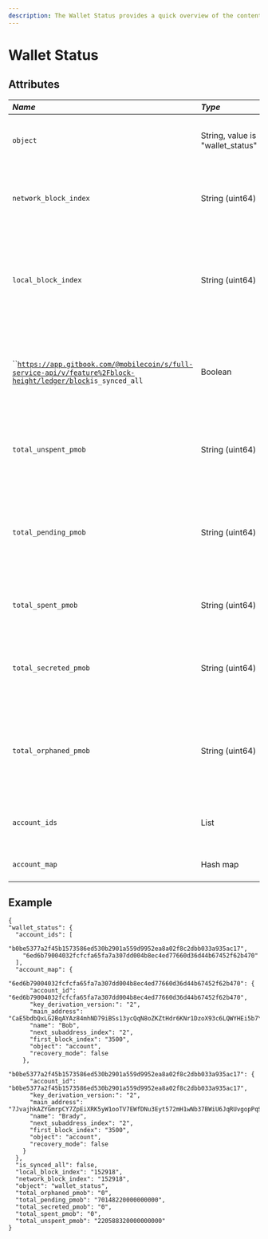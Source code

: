 ```yaml
---
description: The Wallet Status provides a quick overview of the contents of the wallet.
---
```


# Wallet Status

## Attributes

| _Name_ | _Type_ | _Description_ |
| :--- | :--- | :--- |
| `object` | String, value is "wallet\_status" | String representing the object's type. Objects of the same type share the same value. |
| `network_block_index` | String \(uint64\) | The block height of the MobileCoin ledger. The `local_block_index` is synced when it reaches the value. |
| `local_block_index` | String \(uint64\) | The local block height downloaded from the ledger. The local database will sync up to the `network_block_index`. The `account_block_index` can only sync up to `local_block_index`. |
| \`\`[`https://app.gitbook.com/@mobilecoin/s/full-service-api/v/feature%2Fblock-height/ledger/block`](https://app.gitbook.com/@mobilecoin/s/full-service-api/v/feature%2Fblock-height/ledger/block)`is_synced_all` | Boolean | Whether ALL accounts are synced with the `network_block_index`. Balances may not appear correct if any account is still syncing. |
| `total_unspent_pmob` | String \(uint64\) | Unspent pico mob for ALL accounts at the `account_block_index`. If the account is syncing, this value may change. |
| `total_pending_pmob` | String \(uint64\) | Pending outgoing pico mob from ALL accounts. Pending pico mobs will clear once the ledger processes the outgoing TXO. The `available_pmob` will reflect the change. |
| `total_spent_pmob` | String \(uint64\) | Spent pico MOB. This is the sum of all the TXOs in the wallet which have been spent. |
| `total_secreted_pmob` | String \(uint64\) | Secreted \(minted\) pico MOB. This is the sum of all the TXOs which have been created in the wallet for outgoing transactions. |
| `total_orphaned_pmob` | String \(uint64\) | Orphaned pico MOB. The orphaned value represents the TXOs which were view-key matched, but which can not be spent until their subaddress index is recovered. |
| `account_ids` | List | A list of all `account_ids` imported into the wallet in order of import. |
| `account_map` | Hash map | A normalized hash mapping `account_id` to account objects. |

## ​Example

```text
{
"wallet_status": {
  "account_ids": [
    "b0be5377a2f45b1573586ed530b2901a559d9952ea8a02f8c2dbb033a935ac17",
    "6ed6b79004032fcfcfa65fa7a307dd004b8ec4ed77660d36d44b67452f62b470"
  ],
  "account_map": {
    "6ed6b79004032fcfcfa65fa7a307dd004b8ec4ed77660d36d44b67452f62b470": {
      "account_id": "6ed6b79004032fcfcfa65fa7a307dd004b8ec4ed77660d36d44b67452f62b470",
      "key_derivation_version:": "2",
      "main_address": "CaE5bdbQxLG2BqAYAz84mhND79iBSs13ycQqN8oZKZtHdr6KNr1DzoX93c6LQWYHEi5b7YLiJXcTRzqhDFB563Kr1uxD6iwERFbw7KLWA6",
      "name": "Bob",
      "next_subaddress_index": "2",
      "first_block_index": "3500",
      "object": "account",
      "recovery_mode": false
    },
    "b0be5377a2f45b1573586ed530b2901a559d9952ea8a02f8c2dbb033a935ac17": {
      "account_id": "b0be5377a2f45b1573586ed530b2901a559d9952ea8a02f8c2dbb033a935ac17",
      "key_derivation_version:": "2",
      "main_address": "7JvajhkAZYGmrpCY7ZpEiXRK5yW1ooTV7EWfDNu3Eyt572mH1wNb37BWiU6JqRUvgopPqSVZRexhXXpjF3wqLQR7HaJrcdbHmULujgFmzav",
      "name": "Brady",
      "next_subaddress_index": "2",
      "first_block_index": "3500",
      "object": "account",
      "recovery_mode": false
    }
  },
  "is_synced_all": false,
  "local_block_index": "152918",
  "network_block_index": "152918",
  "object": "wallet_status",
  "total_orphaned_pmob": "0",
  "total_pending_pmob": "70148220000000000",
  "total_secreted_pmob": "0",
  "total_spent_pmob": "0",
  "total_unspent_pmob": "220588320000000000"
}
```


